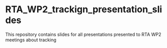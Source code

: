 # RTA_WP2_trackign_presentation_slides
This repository contains slides for all presentations presented to RTA WP2 meetings about tracking

